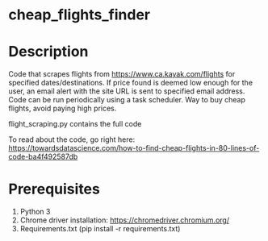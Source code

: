 # cheap_flights_finder

# Description 

Code that scrapes flights from https://www.ca.kayak.com/flights for specified dates/destinations. If price found is deemed low enough for the user, an email alert with the site URL is sent to specified email address. Code can be run periodically using a task scheduler.
Way to buy cheap flights, avoid paying high prices.

flight_scraping.py contains the full code

To read about the code, go right here: https://towardsdatascience.com/how-to-find-cheap-flights-in-80-lines-of-code-ba4f492587db


# Prerequisites

1. Python 3 
2. Chrome driver installation: https://chromedriver.chromium.org/
3. Requirements.txt (pip install -r requirements.txt)
